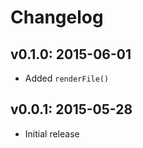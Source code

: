 # Changelog

## v0.1.0: 2015-06-01

- Added `renderFile()`

## v0.0.1: 2015-05-28

- Initial release
